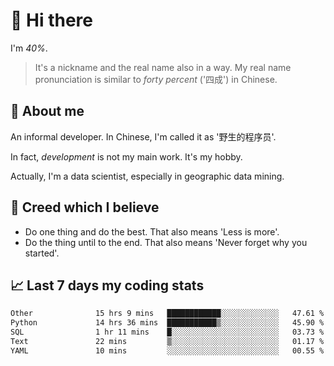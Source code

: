 # 👋 Hi there

I'm *40%*.

> It's a nickname and the real name also in a way.
> My real name pronunciation is similar to *forty percent* ('四成') in Chinese.

## :speech_balloon: About me

An informal developer. In Chinese, I'm called it as '野生的程序员'.

In fact, _development_ is not my main work. It's my hobby.

Actually, I'm a data scientist, especially in geographic data mining.

## :see_no_evil: Creed which I believe

- Do one thing and do the best. That also means 'Less is more'.
- Do the thing until to the end. That also means 'Never forget why you started'.

## :chart_with_upwards_trend: Last 7 days my coding stats

<!--START_SECTION:waka-->

```txt
Other              15 hrs 9 mins   ████████████░░░░░░░░░░░░░   47.61 %
Python             14 hrs 36 mins  ███████████▒░░░░░░░░░░░░░   45.90 %
SQL                1 hr 11 mins    █░░░░░░░░░░░░░░░░░░░░░░░░   03.73 %
Text               22 mins         ▒░░░░░░░░░░░░░░░░░░░░░░░░   01.17 %
YAML               10 mins         ░░░░░░░░░░░░░░░░░░░░░░░░░   00.55 %
```

<!--END_SECTION:waka-->
